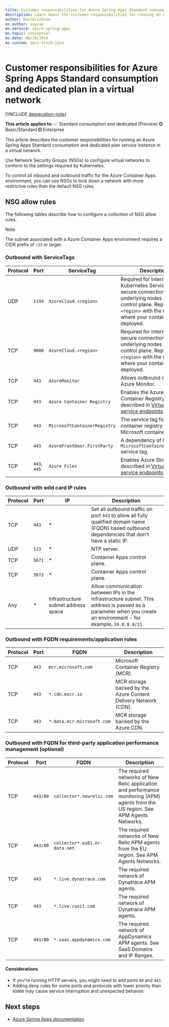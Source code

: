 ```yaml
---
title: Customer responsibilities for Azure Spring Apps Standard consumption and dedicated plan in a virtual network
description: Learn about the customer responsibilities for running an Azure Spring Apps Standard consumption and dedicated plan service instance in a virtual network.
author: KarlErickson
ms.author: xuycao
ms.service: azure-spring-apps
ms.topic: conceptual
ms.date: 08/29/2024
ms.custom: devx-track-java
---
```


# Customer responsibilities for Azure Spring Apps Standard consumption and dedicated plan in a virtual network

[!INCLUDE [deprecation-note](../includes/deprecation-note.md)]

**This article applies to:** ✅ Standard consumption and dedicated (Preview) ❎ Basic/Standard ❎ Enterprise

This article describes the customer responsibilities for running an Azure Spring Apps Standard consumption and dedicated plan service instance in a virtual network.

Use Network Security Groups (NSGs) to configure virtual networks to conform to the settings required by Kubernetes.

To control all inbound and outbound traffic for the Azure Container Apps environment, you can use NSGs to lock down a network with more restrictive rules than the default NSG rules.

## NSG allow rules

The following tables describe how to configure a collection of NSG allow rules.

> [!NOTE]
> The subnet associated with a Azure Container Apps environment requires a CIDR prefix of `/23` or larger.

### Outbound with ServiceTags

| Protocol | Port         | ServiceTag                  | Description                                                                                                                                                                                     |
|----------|--------------|-----------------------------|-------------------------------------------------------------------------------------------------------------------------------------------------------------------------------------------------|
| UDP      | `1194`       | `AzureCloud.<region>`       | Required for internal Azure Kubernetes Service (AKS) secure connection between underlying nodes and the control plane. Replace `<region>` with the region where your container app is deployed. |
| TCP      | `9000`       | `AzureCloud.<region>`       | Required for internal AKS secure connection between underlying nodes and the control plane. Replace `<region>` with the region where your container app is deployed.                            |
| TCP      | `443`        | `AzureMonitor`              | Allows outbound calls to Azure Monitor.                                                                                                                                                         |
| TCP      | `443`        | `Azure Container Registry`  | Enables the Azure Container Registry as described in [Virtual network service endpoints](../../virtual-network/virtual-network-service-endpoints-overview.md).                                     |
| TCP      | `443`        | `MicrosoftContainerRegistry`| The service tag for container registry for Microsoft containers.                                                                                                                                |
| TCP      | `443`        | `AzureFrontDoor.FirstParty` | A dependency of the `MicrosoftContainerRegistry` service tag.                                                                                                                                   |
| TCP      | `443`, `445` | `Azure Files`               | Enables Azure Storage as described in [Virtual network service endpoints](../../virtual-network/virtual-network-service-endpoints-overview.md).                                                    |

### Outbound with wild card IP rules

| Protocol | Port   | IP                                  | Description                                                                                                                                                      |
|----------|--------|-------------------------------------|------------------------------------------------------------------------------------------------------------------------------------------------------------------|
| TCP      | `443`  | \*                                  | Set all outbound traffic on port `443` to allow all fully qualified domain name (FQDN) based outbound dependencies that don't have a static IP.                  |
| UDP      | `123`  | \*                                  | NTP server.                                                                                                                                                      |
| TCP      | `5671` | \*                                  | Container Apps control plane.                                                                                                                                    |
| TCP      | `5672` | \*                                  | Container Apps control plane.                                                                                                                                    |
| Any      | \*     | Infrastructure subnet address space | Allow communication between IPs in the infrastructure subnet. This address is passed as a parameter when you create an environment - for example, `10.0.0.0/21`. |

### Outbound with FQDN requirements/application rules

| Protocol | Port  | FQDN                       | Description                                                     |
|----------|-------|----------------------------|-----------------------------------------------------------------|
| TCP      | `443` | `mcr.microsoft.com`        | Microsoft Container Registry (MCR).                             |
| TCP      | `443` | `*.cdn.mscr.io`            | MCR storage backed by the Azure Content Delivery Network (CDN). |
| TCP      | `443` | `*.data.mcr.microsoft.com` | MCR storage backed by the Azure CDN.                            |

### Outbound with FQDN for third-party application performance management (optional)

| Protocol | Port     | FQDN                          | Description                                                                                                                         |
|----------|----------|-------------------------------|-------------------------------------------------------------------------------------------------------------------------------------|
| TCP      | `443/80` | `collector*.newrelic.com`     | The required networks of New Relic application and performance monitoring (APM) agents from the US region. See APM Agents Networks. |
| TCP      | `443/80` | `collector*.eu01.nr-data.net` | The required networks of New Relic APM agents from the EU region. See APM Agents Networks.                                          |
| TCP      | `443`    | `*.live.dynatrace.com`        | The required network of Dynatrace APM agents.                                                                                       |
| TCP      | `443`    | `*.live.ruxit.com`            | The required network of Dynatrace APM agents.                                                                                       |
| TCP      | `443/80` | `*.saas.appdynamics.com`      | The required network of AppDynamics APM agents. See SaaS Domains and IP Ranges.                                                     |

#### Considerations

- If you're running HTTP servers, you might need to add ports `80` and `443`.
- Adding deny rules for some ports and protocols with lower priority than `65000` may cause service interruption and unexpected behavior.

## Next steps

- [Azure Spring Apps documentation](./index.yml)
